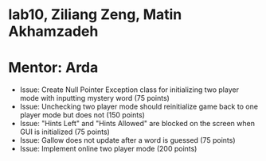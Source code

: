# lab10, Ziliang Zeng, Matin Akhamzadeh
# Mentor: Arda

* Issue: Create Null Pointer Exception class for initializing two player mode with inputting mystery word (75 points)
* Issue: Unchecking two player mode should reinitialize game back to one player mode but does not (150 points)
* Issue: "Hints Left" and "Hints Allowed" are blocked on the screen when GUI is initialized (75 points)
* Issue: Gallow does not update after a word is guessed (75 points)
* Issue: Implement online two player mode (200 points)

